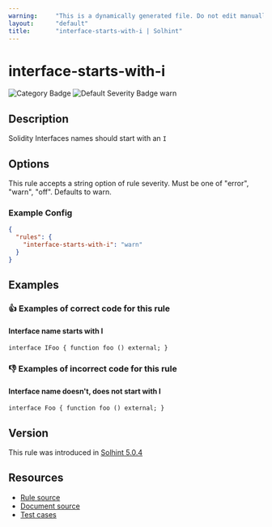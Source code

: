 ```yaml
---
warning:     "This is a dynamically generated file. Do not edit manually."
layout:      "default"
title:       "interface-starts-with-i | Solhint"
---
```


# interface-starts-with-i
![Category Badge](https://img.shields.io/badge/-Style%20Guide%20Rules-informational)
![Default Severity Badge warn](https://img.shields.io/badge/Default%20Severity-warn-yellow)

## Description
Solidity Interfaces names should start with an `I`

## Options
This rule accepts a string option of rule severity. Must be one of "error", "warn", "off". Defaults to warn.

### Example Config
```json
{
  "rules": {
    "interface-starts-with-i": "warn"
  }
}
```


## Examples
### 👍 Examples of **correct** code for this rule

#### Interface name starts with I

```solidity
interface IFoo { function foo () external; }
```

### 👎 Examples of **incorrect** code for this rule

#### Interface name doesn't, does not start with I

```solidity
interface Foo { function foo () external; }
```

## Version
This rule was introduced in [Solhint 5.0.4](https://github.com/protofire/solhint/blob/v5.0.4)

## Resources
- [Rule source](https://github.com/protofire/solhint/blob/master/lib/rules/best-practices/interface-starts-with-i.js)
- [Document source](https://github.com/protofire/solhint/blob/master/docs/rules/best-practices/interface-starts-with-i.md)
- [Test cases](https://github.com/protofire/solhint/blob/master/test/rules/best-practices/interface-starts-with-i.js)
